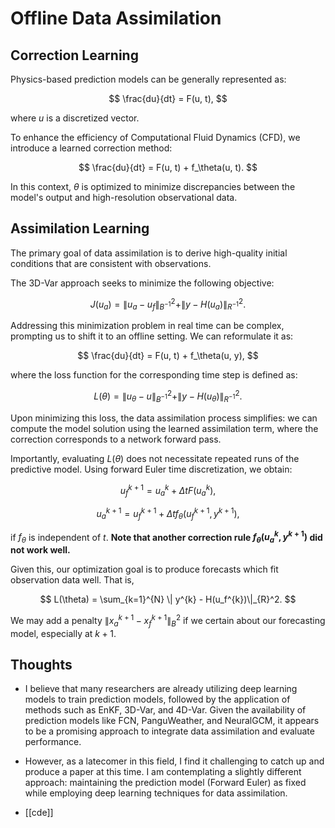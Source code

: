 # Offline Data Assimilation

## Correction Learning

Physics-based prediction models can be generally represented as:

$$
\frac{du}{dt} = F(u, t),
$$

where $u$ is a discretized vector.

To enhance the efficiency of Computational Fluid Dynamics (CFD), we introduce a learned correction method:

$$
\frac{du}{dt} = F(u, t) + f_\theta(u, t).
$$

In this context, $\theta$ is optimized to minimize discrepancies between the model's output and high-resolution observational data.

## Assimilation Learning

The primary goal of data assimilation is to derive high-quality initial conditions that are consistent with observations. 

The 3D-Var approach seeks to minimize the following objective:

$$
J(u_a) = \|u_a - u_f\|_{B^{-1}}^2 + \|y - H(u_a)\|_{R^{-1}}^2.
$$

Addressing this minimization problem in real time can be complex, prompting us to shift it to an offline setting. We can reformulate it as:

$$
\frac{du}{dt} = F(u, t) + f_\theta(u, y),
$$

where the loss function for the corresponding time step is defined as:

$$
L(\theta) = \|u_\theta - u\|_{B^{-1}}^2 + \|y - H(u_\theta)\|_{R^{-1}}^2.
$$

Upon minimizing this loss, the data assimilation process simplifies: we can compute the model solution using the learned assimilation term, where the correction corresponds to a network forward pass.

Importantly, evaluating $L(\theta)$ does not necessitate repeated runs of the predictive model. Using forward Euler time discretization, we obtain:

$$
u_f^{k+1} = u_a^k + \Delta t F(u_a^k),
$$

$$
u_a^{k+1} = u_f^{k+1} + \Delta t f_\theta(u_f^{k+1}, y^{k+1}),
$$

if $f_\theta$ is independent of $t$. **Note that another correction rule $f_\theta(u_a^k, y^{k+1})$ did not work well.**

Given this, our optimization goal is to produce forecasts which fit observation data well. That is,

$$
L(\theta) = \sum_{k=1}^{N} \| y^{k} - H(u_f^{k})\|_{R}^2.
$$

We may add a penalty $\|x_a^{k+1} - x_f^{k+1}\|_B^2$ if we certain about our forecasting model, especially at $k+1$.

## Thoughts

- I believe that many researchers are already utilizing deep learning models to train prediction models, followed by the application of methods such as EnKF, 3D-Var, and 4D-Var.
Given the availability of prediction models like FCN, PanguWeather, and NeuralGCM, it appears to be a promising approach to integrate data assimilation and evaluate performance.

- However, as a latecomer in this field, I find it challenging to catch up and produce a paper at this time.
I am contemplating a slightly different approach: maintaining the prediction model (Forward Euler) as fixed while employing deep learning techniques for data assimilation.

- [[cde]]